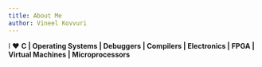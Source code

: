 ```yaml
---
title: About Me
author: Vineel Kovvuri
---
```


<!-- [<img src="./Profile.jpg" style="max-width:15%;min-width:40px;float:right;" alt="Github repo" />](https://github.com/yihui/hugo-xmin)

I :heart:  **C | Operating Systems | Debuggers | Compilers | Electronics | FPGA | Virtual Machines | Microprocessors** -->

<!-- [<img src="./Profile.jpg" style="max-width:15%;min-width:40px;float:right;" alt="Github repo" />](https://github.com/yihui/hugo-xmin) -->

I :heart:  **C | Operating Systems | Debuggers | Compilers | Electronics | FPGA | Virtual Machines | Microprocessors**